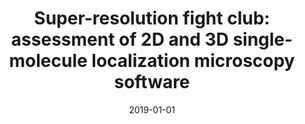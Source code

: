 ---
title: "Super-resolution fight club: assessment of 2D and 3D single-molecule localization microscopy software"
collection: publications
permalink: /publication/2019-01-01-Super-resolution-fight-club-assessment-of-2D-and-3D-single-molecule-localization-microscopy-software
category: 'journal'
date: 2019-01-01
venue: 'Nature Methods'
paperurl: 'https://doi.org/10.1038/s41592-019-0364-4'
citation: ' Daniel Sage,  Thanh-An Pham,  Hazen Babcock,  Tomas Lukes,  Thomas Pengo,  Jerry Chao,  Ramraj Velmurugan,  Alex Herbert,  Anurag Agrawal,  Silvia Colabrese,  Ann Wheeler,  Anna Archetti,  Bernd Rieger,  Raimund Ober,  Guy Hagen,  Jean-Baptiste Sibarita,  Jonas Ries,  Ricardo Henriques,  Michael Unser,  Seamus Holden, &quot;Super-resolution fight club: assessment of 2D and 3D single-molecule localization microscopy software.&quot; Nature Methods, 2019.'
---